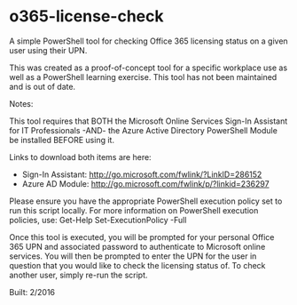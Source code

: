 # o365-license-check

A simple PowerShell tool for checking Office 365 licensing status on a given user using their UPN.

This was created as a proof-of-concept tool for a specific workplace use as well as a PowerShell learning exercise. This tool has not 
been maintained and is out of date.

Notes:

This tool requires that BOTH the Microsoft Online Services Sign-In Assistant for IT Professionals -AND- the Azure Active Directory 
PowerShell Module be installed BEFORE using it.

Links to download both items are here:
  - Sign-In Assistant: http://go.microsoft.com/fwlink/?LinkID=286152
  - Azure AD Module: http://go.microsoft.com/fwlink/p/?linkid=236297
  
Please ensure you have the appropriate PowerShell execution policy set to run this script locally. For more information on PowerShell 
execution policies, use: Get-Help Set-ExecutionPolicy -Full

Once this tool is executed, you will be prompted for your personal Office 365 UPN and associated password to authenticate to Microsoft 
online services. You will then be prompted to enter the UPN for the user in question that you would like to check the licensing 
status of. To check another user, simply re-run the script.
  
Built: 2/2016
